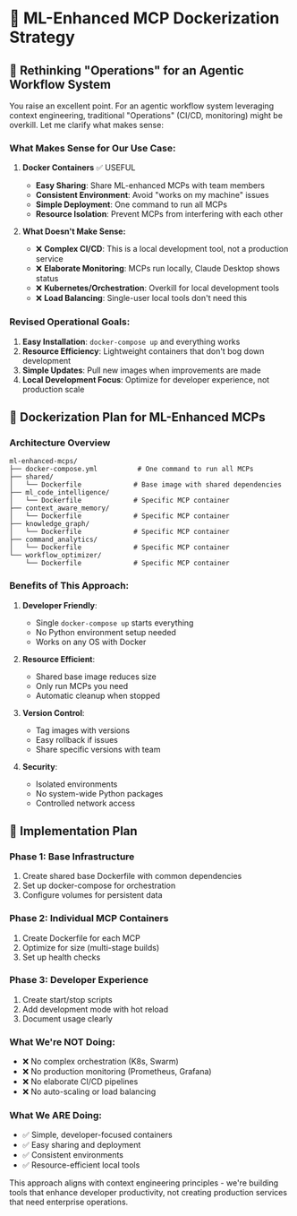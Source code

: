 # 🐳 ML-Enhanced MCP Dockerization Strategy

## 🤔 **Rethinking "Operations" for an Agentic Workflow System**

You raise an excellent point. For an agentic workflow system leveraging context engineering, traditional "Operations" (CI/CD, monitoring) might be overkill. Let me clarify what makes sense:

### **What Makes Sense for Our Use Case:**

1. **Docker Containers** ✅ USEFUL
   - **Easy Sharing**: Share ML-enhanced MCPs with team members
   - **Consistent Environment**: Avoid "works on my machine" issues
   - **Simple Deployment**: One command to run all MCPs
   - **Resource Isolation**: Prevent MCPs from interfering with each other

2. **What Doesn't Make Sense:**
   - ❌ **Complex CI/CD**: This is a local development tool, not a production service
   - ❌ **Elaborate Monitoring**: MCPs run locally, Claude Desktop shows status
   - ❌ **Kubernetes/Orchestration**: Overkill for local development tools
   - ❌ **Load Balancing**: Single-user local tools don't need this

### **Revised Operational Goals:**

1. **Easy Installation**: `docker-compose up` and everything works
2. **Resource Efficiency**: Lightweight containers that don't bog down development
3. **Simple Updates**: Pull new images when improvements are made
4. **Local Development Focus**: Optimize for developer experience, not production scale

## 🐳 **Dockerization Plan for ML-Enhanced MCPs**

### **Architecture Overview**

```
ml-enhanced-mcps/
├── docker-compose.yml          # One command to run all MCPs
├── shared/
│   └── Dockerfile             # Base image with shared dependencies
├── ml_code_intelligence/
│   └── Dockerfile             # Specific MCP container
├── context_aware_memory/
│   └── Dockerfile             # Specific MCP container
├── knowledge_graph/
│   └── Dockerfile             # Specific MCP container
├── command_analytics/
│   └── Dockerfile             # Specific MCP container
└── workflow_optimizer/
    └── Dockerfile             # Specific MCP container
```

### **Benefits of This Approach:**

1. **Developer Friendly**: 
   - Single `docker-compose up` starts everything
   - No Python environment setup needed
   - Works on any OS with Docker

2. **Resource Efficient**:
   - Shared base image reduces size
   - Only run MCPs you need
   - Automatic cleanup when stopped

3. **Version Control**:
   - Tag images with versions
   - Easy rollback if issues
   - Share specific versions with team

4. **Security**:
   - Isolated environments
   - No system-wide Python packages
   - Controlled network access

## 🚀 **Implementation Plan**

### **Phase 1: Base Infrastructure**

1. Create shared base Dockerfile with common dependencies
2. Set up docker-compose for orchestration
3. Configure volumes for persistent data

### **Phase 2: Individual MCP Containers**

1. Create Dockerfile for each MCP
2. Optimize for size (multi-stage builds)
3. Set up health checks

### **Phase 3: Developer Experience**

1. Create start/stop scripts
2. Add development mode with hot reload
3. Document usage clearly

### **What We're NOT Doing:**

- ❌ No complex orchestration (K8s, Swarm)
- ❌ No production monitoring (Prometheus, Grafana)
- ❌ No elaborate CI/CD pipelines
- ❌ No auto-scaling or load balancing

### **What We ARE Doing:**

- ✅ Simple, developer-focused containers
- ✅ Easy sharing and deployment
- ✅ Consistent environments
- ✅ Resource-efficient local tools

This approach aligns with context engineering principles - we're building tools that enhance developer productivity, not creating production services that need enterprise operations.